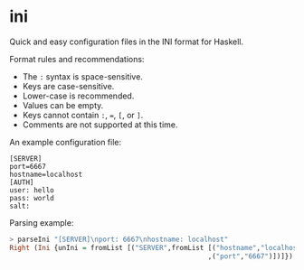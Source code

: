 ini
=====

Quick and easy configuration files in the INI format for Haskell.

Format rules and recommendations:

* The `:` syntax is space-sensitive.
* Keys are case-sensitive.
* Lower-case is recommended.
* Values can be empty.
* Keys cannot contain `:`, `=`, `[`, or `]`.
* Comments are not supported at this time.

An example configuration file:

    [SERVER]
    port=6667
    hostname=localhost
    [AUTH]
    user: hello
    pass: world
    salt:

Parsing example:

``` haskell
> parseIni "[SERVER]\nport: 6667\nhostname: localhost"
Right (Ini {unIni = fromList [("SERVER",fromList [("hostname","localhost")
                                                 ,("port","6667")])]})
```
